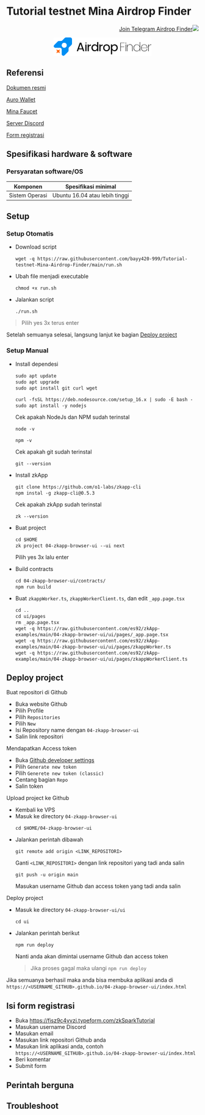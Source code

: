 # Tutorial testnet Mina Airdrop Finder

<p style="font-size:14px" align="right">
<a href="https://t.me/airdropfind" target="_blank">Join Telegram Airdrop Finder<img src="https://user-images.githubusercontent.com/50621007/183283867-56b4d69f-bc6e-4939-b00a-72aa019d1aea.png" width="30"/></a>
</p>

<p align="center">
  <img height="auto" width="auto" src="https://raw.githubusercontent.com/bayy420-999/airdropfind/main/NavIcon.png">
</p>

## Referensi

[Dokumen resmi](https://docs.minaprotocol.com/zkapps/tutorials/zkapp-ui-with-react)

[Auro Wallet](https://www.aurowallet.com/)

[Mina Faucet](https://faucet.minaprotocol.com/)

[Server Discord](https://discord.gg/minaprotocol)

[Form registrasi](https://fisz9c4vvzj.typeform.com/zkSparkTutorial)

## Spesifikasi hardware & software

### Persyaratan software/OS

| Komponen | Spesifikasi minimal |
|----------|---------------------|
|Sistem Operasi|Ubuntu 16.04 atau lebih tinggi|


## Setup

### Setup Otomatis
* Download script
  ```console
  wget -q https://raw.githubusercontent.com/bayy420-999/Tutorial-testnet-Mina-Airdrop-Finder/main/run.sh
  ```
* Ubah file menjadi executable
  ```console
  chmod +x run.sh
  ```
* Jalankan script
  ```console
  ./run.sh
  ```

> Pilih yes 3x terus enter

Setelah semuanya selesai, langsung lanjut ke bagian [Deploy project](https://github.com/bayy420-999/Tutorial-testnet-Mina-Airdrop-Finder#deploy-project)

### Setup Manual

* Install dependesi
  ```console
  sudo apt update
  sudo apt upgrade
  sudo apt install git curl wget
  ```

  ```console
  curl -fsSL https://deb.nodesource.com/setup_16.x | sudo -E bash -
  sudo apt install -y nodejs
  ```

  Cek apakah NodeJs dan NPM sudah terinstal
  ```console
  node -v
  ```
  ```console
  npm -v 
  ```
  Cek apakah git sudah terinstal
  ```console
  git --version
  ```

* Install zkApp
  ```console
  git clone https://github.com/o1-labs/zkapp-cli
  npm instal -g zkapp-cli@0.5.3
  ```
  Cek apakah zkApp sudah terinstal 
  ```console
  zk --version
  ```

* Buat project
  ```console
  cd $HOME
  zk project 04-zkapp-browser-ui --ui next
  ```
  Pilih yes 3x lalu enter

* Build contracts
  ```console
  cd 04-zkapp-browser-ui/contracts/
  npm run build
  ```

* Buat `zkappWorker.ts`, `zkappWorkerClient.ts`, dan edit `_app.page.tsx`
  ```console
  cd ..
  cd ui/pages
  rm _app.page.tsx
  wget -q https://raw.githubusercontent.com/es92/zkApp-examples/main/04-zkapp-browser-ui/ui/pages/_app.page.tsx
  wget -q https://raw.githubusercontent.com/es92/zkApp-examples/main/04-zkapp-browser-ui/ui/pages/zkappWorker.ts
  wget -q https://raw.githubusercontent.com/es92/zkApp-examples/main/04-zkapp-browser-ui/ui/pages/zkappWorkerClient.ts
  ```

## Deploy project

Buat repositori di Github
* Buka website Github
* Pilih Profile
* Pilih `Repositories` 
* Pilih `New`
* Isi Repository name dengan `04-zkapp-browser-ui`
* Salin link repositori

Mendapatkan Access token
* Buka [Github developer settings](https://github.com/settings/tokens)
* Pilih `Generate new token`
* Pilih `Generete new token (classic)`
* Centang bagian `Repo`
* Salin token

Upload project ke Github
* Kembali ke VPS
* Masuk ke directory `04-zkapp-browser-ui`
  ```console
  cd $HOME/04-zkapp-browser-ui
  ```
* Jalankan perintah dibawah
  ```console
  git remote add origin <LINK_REPOSITORI>
  ```
  Ganti `<LINK_REPOSITORI>` dengan link repositori yang tadi anda salin
  ```console
  git push -u origin main
  ```
  Masukan username Github dan access token yang tadi anda salin

Deploy project
* Masuk ke directory `04-zkapp-browser-ui/ui`
  ```console
  cd ui
  ```
* Jalankan perintah berikut
  ```console
  npm run deploy
  ```
  Nanti anda akan dimintai username Github dan access token
  > Jika proses gagal maka ulangi `npm run deploy`

Jika semuanya berhasil maka anda bisa membuka aplikasi anda di `https://<USERNAME_GITHUB>.github.io/04-zkapp-browser-ui/index.html`

## Isi form registrasi

* Buka https://fisz9c4vvzj.typeform.com/zkSparkTutorial 
* Masukan username Discord 
* Masukan email
* Masukan link repositori Github anda 
* Masukan link aplikasi anda, contoh `https://<USERNAME_GITHUB>.github.io/04-zkapp-browser-ui/index.html`
* Beri komentar
* Submit form

## Perintah berguna

## Troubleshoot 
